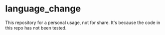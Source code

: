 # language_change
This repository for a personal usage, not for share. It's because the code in this repo has not been tested.

